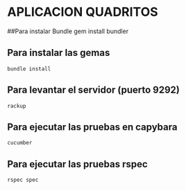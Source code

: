 # APLICACION QUADRITOS

##Para instalar Bundle
    gem install bundler

## Para instalar las gemas
    bundle install

## Para levantar el servidor (puerto 9292)
    rackup

## Para ejecutar las pruebas en capybara
    cucumber

## Para ejecutar las pruebas rspec
    rspec spec
